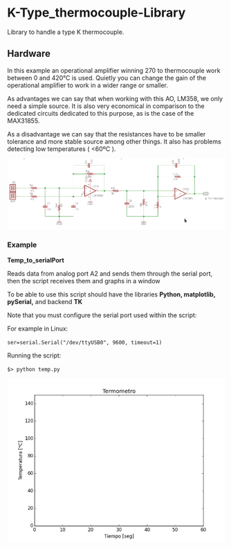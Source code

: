 # K-Type_thermocouple-Library

Library to handle a type K thermocouple.

## Hardware

In this example an operational amplifier winning 270 to thermocouple work between 0 and 420°C is used. Quietly you can change the gain of the operational amplifier to work in a wider range or smaller.

As advantages we can say that when working with this AO, LM358, we only need a simple source. It is also very economical in comparison to the dedicated circuits dedicated to this purpose, as is the case of the MAX31855.

As a disadvantage we can say that the resistances have to be smaller tolerance and more stable source among other things. It also has problems detecting low temperatures ( <60ºC ).

![alt tag](https://github.com/kr4fty/K-Type_thermocouple-Library/blob/master/Hardware/circuit.png)


### Example

**Temp_to_serialPort**

Reads data from analog port A2 and sends them through the serial port, then the script receives them and graphs in a window

To be able to use this script should have the libraries **Python, matplotlib, pySerial,** and backend **TK**

Note that you must configure the serial port used within the script:

For example in Linux:

`ser=serial.Serial("/dev/ttyUSB0", 9600, timeout=1)`

Running the script:

`$> python temp.py`

![alt tag](https://github.com/kr4fty/K-Type_thermocouple-Library/blob/master/examples/Temp_to_serialPort/plot.gif)
